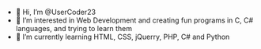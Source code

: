 - 👋 Hi, I’m @UserCoder23
- 👀 I’m interested in Web Development and creating fun programs in C, C# languages, and trying to learn them
- 🌱 I’m currently learning HTML, CSS, jQuerry, PHP, C# and Python

<!---
UserCoder23/UserCoder23 is a ✨ special ✨ repository because its `README.md` (this file) appears on your GitHub profile.
You can click the Preview link to take a look at your changes.
--->
